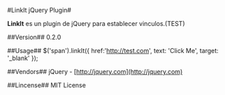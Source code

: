 #LinkIt jQuery Plugin#

**LinkIt** es un plugin de jQuery para establecer vinculos.(TEST)

##Version##
0.2.0

##Usage##
    $('span').linkIt({
        href:'http://test.com',
        text: 'Click Me',
        target: '_blank' 
    });

##Vendors##
jQuery - [http://jquery.com](http://jquery.com)

##Lincense##
MIT License
